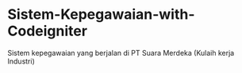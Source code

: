 # Sistem-Kepegawaian-with-Codeigniter
Sistem kepegawaian yang berjalan di PT Suara Merdeka (Kulaih kerja Industri)
